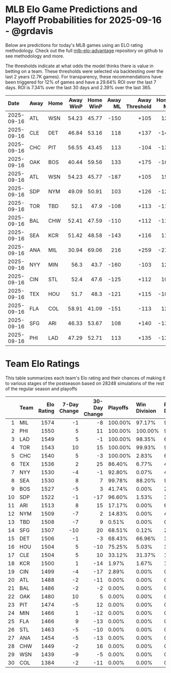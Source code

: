 # MLB Elo Game Predictions and Playoff Probabilities for 2025-09-16 - @grdavis
Below are predictions for today's MLB games using an ELO rating methodology. Check out the full [mlb-elo-advantage](https://github.com/grdavis/mlb-elo-advantage) repository on github to see methodology and more.

The thresholds indicate at what odds the model thinks there is value in betting on a team. These thresholds were selected via backtesting over the last 2 years (2.7K games). For transparency, these recommendations have been triggered for 12% of games and have a 29.64% ROI over the last 7 days. ROI is 7.34% over the last 30 days and 2.39% over the last 365.

| Date       | Away   | Home   |   Away WinP |   Home WinP |   Away ML |   Away Threshold |   Home ML |   Home Threshold |
|:-----------|:-------|:-------|------------:|------------:|----------:|-----------------:|----------:|-----------------:|
| 2025-09-16 | ATL    | WSN    |       54.23 |       45.77 |      -150 |             +105 |       123 |             +142 |
| 2025-09-16 | CLE    | DET    |       46.84 |       53.16 |       118 |             +137 |      -144 |             +109 |
| 2025-09-16 | CHC    | PIT    |       56.55 |       43.45 |       113 |             -104 |      -134 |             +155 |
| 2025-09-16 | OAK    | BOS    |       40.44 |       59.56 |       133 |             +175 |      -163 |             -116 |
| 2025-09-16 | ATL    | WSN    |       54.23 |       45.77 |      -187 |             +105 |       156 |             +142 |
| 2025-09-16 | SDP    | NYM    |       49.09 |       50.91 |       103 |             +126 |      -122 |             +118 |
| 2025-09-16 | TOR    | TBD    |       52.1  |       47.9  |      -108 |             +113 |      -112 |             +132 |
| 2025-09-16 | BAL    | CHW    |       52.41 |       47.59 |      -110 |             +112 |      -110 |             +133 |
| 2025-09-16 | SEA    | KCR    |       51.42 |       48.58 |      -143 |             +116 |       118 |             +128 |
| 2025-09-16 | ANA    | MIL    |       30.94 |       69.06 |       216 |             +259 |      -272 |             -165 |
| 2025-09-16 | NYY    | MIN    |       56.3  |       43.7  |      -160 |             -103 |       128 |             +154 |
| 2025-09-16 | CIN    | STL    |       52.4  |       47.6  |      -125 |             +112 |       102 |             +133 |
| 2025-09-16 | TEX    | HOU    |       51.7  |       48.3  |      -121 |             +115 |      -101 |             +130 |
| 2025-09-16 | FLA    | COL    |       58.91 |       41.09 |      -151 |             -113 |       122 |             +170 |
| 2025-09-16 | SFG    | ARI    |       46.33 |       53.67 |       108 |             +140 |      -132 |             +107 |
| 2025-09-16 | PHI    | LAD    |       47.29 |       52.71 |       113 |             +135 |      -137 |             +111 |

# Team Elo Ratings
This table summarizes each team's Elo rating and their chances of making it to various stages of the postseason based on 28248 simulations of the rest of the regular season and playoffs

|    | Team   |   Elo Rating |   7-Day Change |   30-Day Change | Playoffs   | Win Division   | Reach Div. Rd.   | Reach CS   | Reach WS   | Win WS   |
|---:|:-------|-------------:|---------------:|----------------:|:-----------|:---------------|:-----------------|:-----------|:-----------|:---------|
|  1 | MIL    |         1574 |             -1 |              -8 | 100.00%    | 97.17%         | 99.11%           | 65.11%     | 40.65%     | 27.80%   |
|  2 | PHI    |         1550 |              5 |              11 | 100.00%    | 100.00%        | 97.81%           | 55.10%     | 24.76%     | 14.50%   |
|  3 | LAD    |         1549 |              5 |              -1 | 100.00%    | 98.35%         | 68.75%           | 33.00%     | 15.08%     | 8.75%    |
|  4 | TOR    |         1543 |             10 |              15 | 100.00%    | 99.93%         | 99.95%           | 56.71%     | 33.74%     | 14.98%   |
|  5 | CHC    |         1540 |              5 |              -3 | 100.00%    | 2.83%          | 62.00%           | 23.07%     | 11.10%     | 6.02%    |
|  6 | TEX    |         1536 |              2 |              25 | 86.40%     | 6.77%          | 48.78%           | 24.44%     | 13.13%     | 5.45%    |
|  7 | NYY    |         1530 |             -4 |              -1 | 92.80%     | 0.07%          | 48.65%           | 21.68%     | 11.36%     | 4.18%    |
|  8 | SEA    |         1530 |              8 |               7 | 99.78%     | 88.20%         | 94.18%           | 52.81%     | 24.62%     | 9.13%    |
|  9 | BOS    |         1527 |             -5 |               3 | 41.74%     | 0.00%          | 20.56%           | 9.44%      | 4.56%      | 1.87%    |
| 10 | SDP    |         1522 |             -1 |             -17 | 96.60%     | 1.53%          | 37.80%           | 12.38%     | 5.02%      | 2.28%    |
| 11 | ARI    |         1513 |              8 |              15 | 17.17%     | 0.00%          | 6.14%            | 2.12%      | 0.65%      | 0.28%    |
| 12 | NYM    |         1509 |             -7 |               2 | 14.83%     | 0.00%          | 4.93%            | 1.68%      | 0.49%      | 0.16%    |
| 13 | TBD    |         1508 |             -7 |               9 | 0.51%      | 0.00%          | 0.24%            | 0.08%      | 0.01%      | 0.01%    |
| 14 | SFG    |         1507 |            -10 |              20 | 68.51%     | 0.12%          | 22.57%           | 7.21%      | 2.18%      | 0.81%    |
| 15 | DET    |         1506 |             -1 |              -3 | 68.43%     | 66.96%         | 35.39%           | 14.02%     | 5.17%      | 1.54%    |
| 16 | HOU    |         1504 |              5 |             -10 | 75.25%     | 5.03%          | 34.52%           | 13.78%     | 5.00%      | 1.55%    |
| 17 | CLE    |         1504 |              5 |              10 | 33.12%     | 31.37%         | 16.71%           | 6.66%      | 2.28%      | 0.64%    |
| 18 | KCR    |         1500 |              1 |             -14 | 1.97%      | 1.67%          | 1.03%            | 0.38%      | 0.12%      | 0.03%    |
| 19 | CIN    |         1499 |             -4 |             -17 | 2.89%      | 0.00%          | 0.89%            | 0.33%      | 0.08%      | 0.02%    |
| 20 | ATL    |         1488 |             -2 |             -11 | 0.00%      | 0.00%          | 0.00%            | 0.00%      | 0.00%      | 0.00%    |
| 21 | BAL    |         1486 |             -2 |              -2 | 0.00%      | 0.00%          | 0.00%            | 0.00%      | 0.00%      | 0.00%    |
| 22 | OAK    |         1480 |             10 |               5 | 0.00%      | 0.00%          | 0.00%            | 0.00%      | 0.00%      | 0.00%    |
| 23 | PIT    |         1474 |             -5 |              12 | 0.00%      | 0.00%          | 0.00%            | 0.00%      | 0.00%      | 0.00%    |
| 24 | MIN    |         1466 |              1 |             -12 | 0.00%      | 0.00%          | 0.00%            | 0.00%      | 0.00%      | 0.00%    |
| 25 | FLA    |         1466 |              9 |             -13 | 0.00%      | 0.00%          | 0.00%            | 0.00%      | 0.00%      | 0.00%    |
| 26 | STL    |         1463 |             -5 |             -10 | 0.00%      | 0.00%          | 0.00%            | 0.00%      | 0.00%      | 0.00%    |
| 27 | ANA    |         1454 |             -5 |             -13 | 0.00%      | 0.00%          | 0.00%            | 0.00%      | 0.00%      | 0.00%    |
| 28 | CHW    |         1449 |             -2 |              16 | 0.00%      | 0.00%          | 0.00%            | 0.00%      | 0.00%      | 0.00%    |
| 29 | WSN    |         1439 |             -9 |              -5 | 0.00%      | 0.00%          | 0.00%            | 0.00%      | 0.00%      | 0.00%    |
| 30 | COL    |         1384 |             -2 |             -11 | 0.00%      | 0.00%          | 0.00%            | 0.00%      | 0.00%      | 0.00%    |